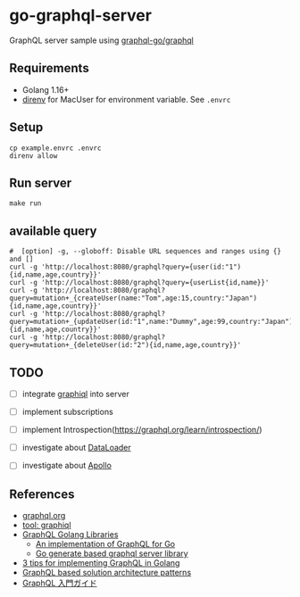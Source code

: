 # go-graphql-server
GraphQL server sample using [graphql-go/graphql](https://github.com/graphql-go/graphql)

## Requirements
- Golang 1.16+
- [direnv](https://direnv.net/) for MacUser for environment variable. See `.envrc`

## Setup
```
cp example.envrc .envrc
direnv allow
```

## Run server
```
make run
```

## available query
```
#  [option] -g, --globoff: Disable URL sequences and ranges using {} and []
curl -g 'http://localhost:8080/graphql?query={user(id:"1"){id,name,age,country}}'
curl -g 'http://localhost:8080/graphql?query={userList{id,name}}'
curl -g 'http://localhost:8080/graphql?query=mutation+_{createUser(name:"Tom",age:15,country:"Japan"){id,name,age,country}}'
curl -g 'http://localhost:8080/graphql?query=mutation+_{updateUser(id:"1",name:"Dummy",age:99,country:"Japan"){id,name,age,country}}'
curl -g 'http://localhost:8080/graphql?query=mutation+_{deleteUser(id:"2"){id,name,age,country}}'
```

## TODO
- [ ] integrate [graphiql](https://github.com/graphql/graphiql) into server
- [ ] implement subscriptions
- [ ] implement Introspection(https://graphql.org/learn/introspection/)
- [ ] investigate about [DataLoader](https://github.com/graph-gophers/dataloader)
- [ ] investigate about [Apollo](https://www.apollographql.com/docs/)


## References
- [graphql.org](https://graphql.org/)
- [tool: graphiql](https://github.com/graphql/graphiql)
- [GraphQL Golang Libraries](https://graphql.org/code/#go)
    - [An implementation of GraphQL for Go](https://github.com/graphql-go/graphql)
    - [Go generate based graphql server library](https://github.com/99designs/gqlgen)
- [3 tips for implementing GraphQL in Golang](https://blog.logrocket.com/3-tips-for-implementing-graphql-in-golang/)
- [GraphQL based solution architecture patterns](https://blog.usejournal.com/graphql-based-solution-architecture-patterns-8905de6ff87e)
- [GraphQL 入門ガイド](https://circleci.com/ja/blog/introduction-to-graphql/)

